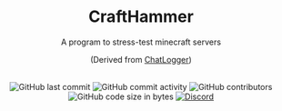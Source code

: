 <h1 align="center">CraftHammer</h1>
<p align="center">A program to stress-test minecraft servers</p>
<p align="center">(Derived from <a href="github.com/Xargana/ChatLogger">ChatLogger</a>)
  </p>
  <br>
<div align="center">
    <img src="https://img.shields.io/github/last-commit/Xargana/CraftHammer" alt="GitHub last commit"/>
    <img src="https://img.shields.io/github/commit-activity/w/Xargana/CraftHammer" alt="GitHub commit activity"/>
    <img src="https://img.shields.io/github/contributors/Xargana/CraftHammer" alt="GitHub contributors"/>
    <br>
    <img src="https://img.shields.io/github/languages/code-size/Xargana/CraftHammer" alt="GitHub code size in bytes"/>
    <a href="https://discord.gg/dajdVRhU5Q"><img src="https://img.shields.io/discord/1293261763902570667?logo=discord" alt="Discord"/></a>
</div>
